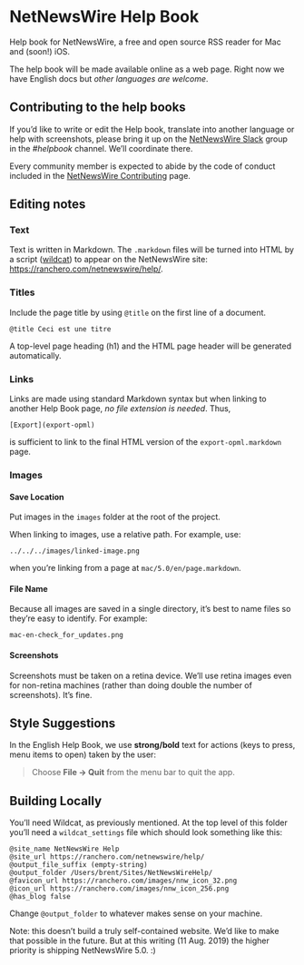 # NetNewsWire Help Book

Help book for NetNewsWire, a free and open source RSS reader for Mac and (soon!) iOS. 

The help book will be made available online as a web page. Right now we have English docs but *other languages are welcome*.


Contributing to the help books
------------------------------

If you’d like to write or edit the Help book, translate into another language or help with screenshots, please bring it up on the [NetNewsWire Slack][slack] group in the *#helpbook* channel. We’ll coordinate there.

Every community member is expected to abide by the code of conduct included in the [NetNewsWire Contributing][contrib] page.

[slack]: https://netnewswire.slack.com/join/shared_invite/enQtNjM4MDA1MjQzMDkzLTNlNjBhOWVhYzdhYjA4ZWFhMzQ1MTUxYjU0NTE5ZGY0YzYwZWJhNjYwNTNmNTg2NjIwYWY4YzhlYzk5NmU3ZTc
[contrib]: https://github.com/brentsimmons/NetNewsWire/blob/master/CONTRIBUTING.md


Editing notes
-------------

### Text

Text is written in Markdown. The `.markdown` files will be turned into HTML by a script ([wildcat][wc]) to appear on the NetNewsWire site: <https://ranchero.com/netnewswire/help/>.

[wc]: https://github.com/brentsimmons/wildcat


### Titles

Include the page title by using `@title` on the first line of a document.

	@title Ceci est une titre
	
A top-level page heading (h1) and the HTML page header will be generated automatically.


### Links

Links are made using standard Markdown syntax but when linking to another Help Book page, *no file extension is needed*. Thus,

	[Export](export-opml)

is sufficient to link to the final HTML version of the `export-opml.markdown` page.


### Images

#### Save Location

Put images in the `images` folder at the root of the project.

When linking to images, use a relative path. For example, use:

`../../../images/linked-image.png`

when you’re linking from a page at `mac/5.0/en/page.markdown`.

#### File Name

Because all images are saved in a single directory, it’s best to name files so they’re easy to identify. For example:

`mac-en-check_for_updates.png`

#### Screenshots

Screenshots must be taken on a retina device. We’ll use retina images even for non-retina machines (rather than doing double the number of screenshots). It’s fine.


Style Suggestions
-----------------

In the English Help Book, we use **strong/bold** text for actions (keys to press, menu items to open) taken by the user:

> Choose **File → Quit** from the menu bar to quit the app.


Building Locally
----------------

You’ll need Wildcat, as previously mentioned. At the top level of this folder you’ll need a `wildcat_settings` file which should look something like this:

	@site_name NetNewsWire Help
	@site_url https://ranchero.com/netnewswire/help/
	@output_file_suffix (empty-string)
	@output_folder /Users/brent/Sites/NetNewsWireHelp/
	@favicon_url https://ranchero.com/images/nnw_icon_32.png
	@icon_url https://ranchero.com/images/nnw_icon_256.png
	@has_blog false

Change `@output_folder` to whatever makes sense on your machine.

Note: this doesn’t build a truly self-contained website. We’d like to make that possible in the future. But at this writing (11 Aug. 2019) the higher priority is shipping NetNewsWire 5.0. :)
